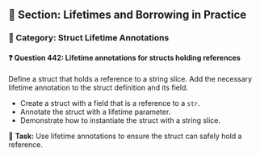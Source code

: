 ## 📘 Section: Lifetimes and Borrowing in Practice  
### 🔹 Category: Struct Lifetime Annotations  
#### ❓ Question 442: Lifetime annotations for structs holding references

Define a struct that holds a reference to a string slice. Add the necessary lifetime annotation to the struct definition and its field.

- Create a struct with a field that is a reference to a `str`.
- Annotate the struct with a lifetime parameter.
- Demonstrate how to instantiate the struct with a string slice.

🔧 **Task:** Use lifetime annotations to ensure the struct can safely hold a reference.
